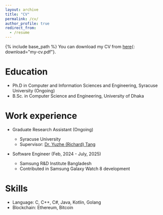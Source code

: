 ```yaml
---
layout: archive
title: "CV"
permalink: /cv/
author_profile: true
redirect_from:
  - /resume
---
```


{% include base_path %}
You can download my CV from [here](/files/my-cv.pdf){: download="my-cv.pdf"}.

Education
======
* Ph.D in Computer and Information Sciences and Engineering, Syracuse University (Ongoing)
* B.Sc. in Computer Science and Engineering, University of Dhaka

Work experience
======
* Graduate Research Assistant (Ongoing)
  * Syracuse University
  * Supervisor: [Dr. Yuzhe (Richard) Tang](https://tristartom.github.io/) 

* Software Engineer (Feb, 2024 - July, 2025)
  * Samsung R&D Institute Bangladesh
  * Contributed in Samsung Galaxy Watch 8 development
  
Skills
======
* Language: C, C++, C#, Java, Kotlin, Golang
* Blockchain: Ethereum, Bitcoin

